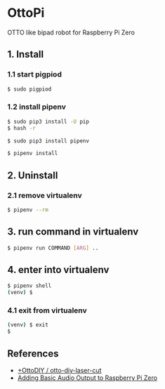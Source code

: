 # OttoPi

OTTO like bipad robot for Raspberry Pi Zero

## 1. Install

### 1.1 start pigpiod

```bash
$ sudo pigpiod
```


### 1.2 install pipenv

```bash
$ sudo pip3 install -U pip
$ hash -r

$ sudo pip3 install pipenv

$ pipenv install
```


## 2. Uninstall

### 2.1 remove virtualenv

```bash
$ pipenv --rm
```


## 3. run command in virtualenv

```bash
$ pipenv run COMMAND [ARG] ..
```

## 4. enter into virtualenv

```bash
$ pipenv shell
(venv) $
```

### 4.1 exit from virtualenv

```bash
(venv) $ exit
$
```

## References

- [+OttoDIY / otto-diy-laser-cut](https://wikifactory.com/+OttoDIY/otto-diy-laser-cut)
- [Adding Basic Audio Output to Raspberry Pi Zero](https://learn.adafruit.com/adding-basic-audio-ouput-to-raspberry-pi-zero/pi-zero-pwm-audio)
